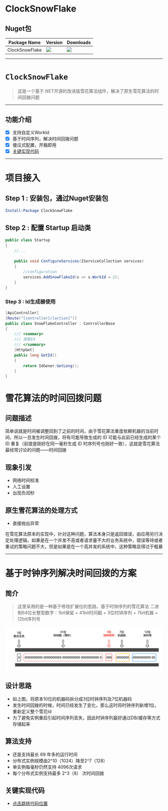 # ClockSnowFlake


## Nuget包

| Package Name |  Version | Downloads
|--------------|  ------- | ----
| ClockSnowFlake | ![](https://img.shields.io/badge/nuget-v1.0.0-blue) | ![](https://img.shields.io/badge/downloads-xM-brightgreen)|

---------

# `ClockSnowFlake`
> 这是一个基于.NET开源的改进版雪花算法组件，解决了原生雪花算法的时间回拨问题

-------

## 功能介绍
- [x] 支持自定义WorkId
- [x] 基于时间序列，解决时间回拨问题
- [x] 傻瓜式配置，开箱即用
- [x] [关键实现代码](https://github.com/Bryan-Cyf/ClockSnowFlake/blob/master/ClockSnowFlake/src/Tools.SnowFlake/Ids/ClockSnowflakeId.cs)
 ---------

 
# 项目接入

## Step 1 : 安装包，通过Nuget安装包

```powershell
Install-Package ClockSnowFlake
```

## Step 2 : 配置 Startup 启动类

```csharp
public class Startup
{
    //...
    
    public void ConfigureServices(IServiceCollection services)
    {
        //configuration
        services.AddSnowFlakeId(x => x.WorkId = 2);
    }    
}
```

### Step 3 : Id生成器使用

```csharp
[ApiController]
[Route("[controller]/[action]")]
public class SnowFlakeController : ControllerBase
{
    /// <summary>
    /// 获取Id
    /// </summary>
    [HttpGet]
    public long GetId()
    {
        return IdGener.GetLong();
    }
}
```

# 雪花算法的时间回拨问题

## 问题描述

简单说就是时间被调整回到了之前的时间，由于雪花算法重度依赖机器的当前时间，所以一旦发生时间回拨，将有可能导致生成的 ID 可能与此前已经生成的某个 ID 重复（前提是刚好在同一毫秒生成 ID 时序列号也刚好一致），这就是雪花算法最经常讨论的问题——时间回拨

## 现象引发

-  网络时间校准
-  人工设置
-  出现负闰秒

## 原生雪花算法的处理方式

- 直接抛出异常

在雪花算法原本的实现中，针对这种问题，算法本身只是返回错误，由应用另行决定处理逻辑，如果是在一个并发不高或者请求量不大的业务系统中，错误等待或者重试的策略问题不大，但是如果是在一个高并发的系统中，这种策略显得过于粗暴

---------

# 基于时钟序列解决时间回拨的方案

## 简介

> 这里采用的是一种基于修改扩展位的思路，基于时钟序列的雪花算法
> 二进制64位长整型数字：1bit保留 + 41bit时间戳 + 3位时钟序列 + 7bit机器 + 12bit序列号

![](media/algorithm.png?raw=true)



## 设计思路

- 如上图，将原本10位的机器码拆分成3位时钟序列及7位机器码
- 发生时间回拨的时候，时间已经发生了变化，那么这时将时钟序列新增1位，重新定义整个雪花Id
- 为了避免实例重启引起时间序列丢失，因此时钟序列最好通过DB/缓存等方式存储起来

## 算法支持

- 还是支持最长 69 年多的运行时间
- 分布式实例规模由2^10（1024）降至2^7（128）
- 单实例每毫秒仍然支持 4096次请求
- 每个分布式实例支持最多 2^3（8） 次时间回拨

## 关键实现代码
- [点击跳转代码位置](https://github.com/Bryan-Cyf/ClockSnowFlake/blob/master/ClockSnowFlake/src/Tools.SnowFlake/Ids/ClockSnowflakeId.cs)